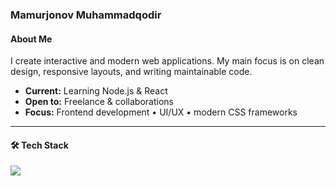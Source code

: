### Mamurjonov Muhammadqodir

#### About Me
I create interactive and modern web applications. 
My main focus is on clean design, responsive layouts, and writing maintainable code.

-  **Current:** Learning Node.js & React  
-  **Open to:** Freelance & collaborations  
-  **Focus:** Frontend development • UI/UX • modern CSS frameworks  

---

#### 🛠 Tech Stack
<p align="left">
  <img src="https://skillicons.dev/icons?i=html,css,bootstrap,tailwind,js" />
</p>
